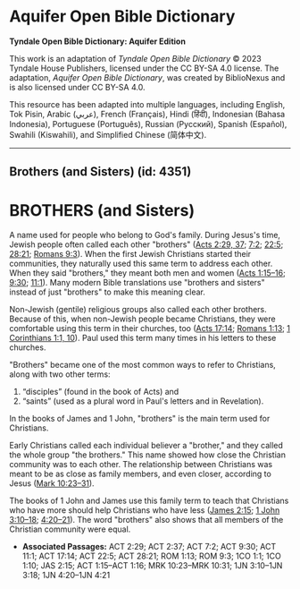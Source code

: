# Aquifer Open Bible Dictionary

**Tyndale Open Bible Dictionary: Aquifer Edition**

This work is an adaptation of *Tyndale Open Bible Dictionary* © 2023 Tyndale House Publishers, licensed under the CC BY\-SA 4\.0 license. The adaptation, *Aquifer Open Bible Dictionary*, was created by BiblioNexus and is also licensed under CC BY\-SA 4\.0\.

This resource has been adapted into multiple languages, including English, Tok Pisin, Arabic (عربي), French (Français), Hindi (हिंदी), Indonesian (Bahasa Indonesia), Portuguese (Português), Russian (Русский), Spanish (Español), Swahili (Kiswahili), and Simplified Chinese (简体中文).



--------------------------------

## Brothers (and Sisters) (id: 4351)

BROTHERS (and Sisters)
======================

A name used for people who belong to God's family. During Jesus's time, Jewish people often called each other "brothers" ([Acts 2:29, 37](https://ref.ly/Acts2:29,Acts2:37); [7:2](https://ref.ly/Acts7:2); [22:5](https://ref.ly/Acts22:5); [28:21](https://ref.ly/Acts28:21); [Romans 9:3](https://ref.ly/Rom9:3)). When the first Jewish Christians started their communities, they naturally used this same term to address each other. When they said "brothers," they meant both men and women ([Acts 1:15–16](https://ref.ly/Acts1:15-Acts1:16); [9:30](https://ref.ly/Acts9:30); [11:1](https://ref.ly/Acts11:1)). Many modern Bible translations use "brothers and sisters" instead of just "brothers" to make this meaning clear.

Non\-Jewish (gentile) religious groups also called each other brothers. Because of this, when non\-Jewish people became Christians, they were comfortable using this term in their churches, too ([Acts 17:14](https://ref.ly/Acts17:14); [Romans 1:13](https://ref.ly/Rom1:13); [1 Corinthians 1:1, 10](https://ref.ly/1Cor1:1,1Cor1:10)). Paul used this term many times in his letters to these churches.

"Brothers" became one of the most common ways to refer to Christians, along with two other terms:

1. “disciples” (found in the book of Acts) and
2. “saints” (used as a plural word in Paul's letters and in Revelation).

In the books of James and 1 John, "brothers" is the main term used for Christians.

Early Christians called each individual believer a "brother," and they called the whole group "the brothers." This name showed how close the Christian community was to each other. The relationship between Christians was meant to be as close as family members, and even closer, according to Jesus ([Mark 10:23–31](https://ref.ly/Mark10:23-Mark10:31)). 

The books of 1 John and James use this family term to teach that Christians who have more should help Christians who have less ([James 2:15](https://ref.ly/Jas2:15); [1 John 3:10–18](https://ref.ly/1John3:10-1John3:18); [4:20–21](https://ref.ly/1John4:20-1John4:21)). The word "brothers" also shows that all members of the Christian community were equal.

* **Associated Passages:** ACT 2:29; ACT 2:37; ACT 7:2; ACT 9:30; ACT 11:1; ACT 17:14; ACT 22:5; ACT 28:21; ROM 1:13; ROM 9:3; 1CO 1:1; 1CO 1:10; JAS 2:15; ACT 1:15–ACT 1:16; MRK 10:23–MRK 10:31; 1JN 3:10–1JN 3:18; 1JN 4:20–1JN 4:21

